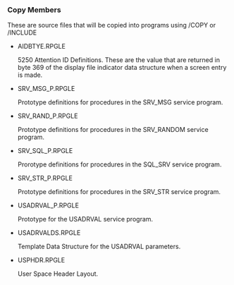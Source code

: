 ### Copy Members

These are source files that will be copied into programs using /COPY or /INCLUDE

* AIDBTYE.RPGLE

    5250 Attention ID Definitions. These are the value that are returned in byte 369 of the display file indicator data structure when a screen entry is made.

* SRV_MSG_P.RPGLE

     Prototype definitions for procedures in the SRV_MSG service program.

* SRV_RAND_P.RPGLE

     Prototype definitions for procedures in the SRV_RANDOM service program.

* SRV_SQL_P.RPGLE

     Prorotype definitions for procedures in the SQL_SRV service program.

* SRV_STR_P.RPGLE

     Prototype definitions for procedures in the SRV_STR service program.

* USADRVAL_P.RPGLE

     Prototype for the USADRVAL service program.

* USADRVALDS.RPGLE

     Template Data Structure for the USADRVAL parameters.

* USPHDR.RPGLE

     User Space Header Layout.
